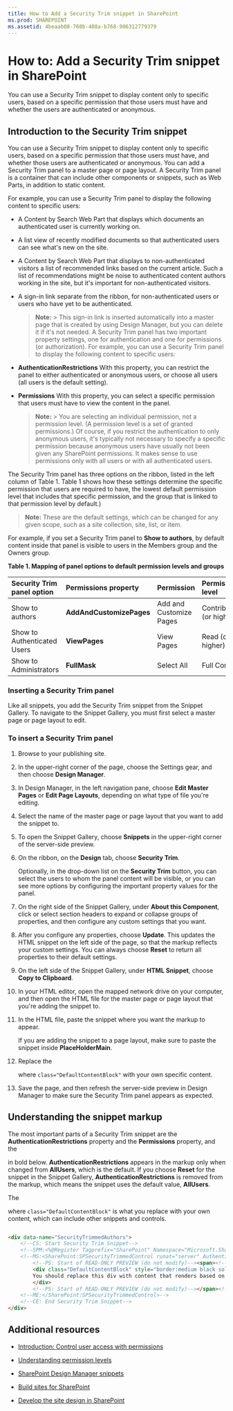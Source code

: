 ```yaml
---
title: How to Add a Security Trim snippet in SharePoint
ms.prod: SHAREPOINT
ms.assetid: 4beaab08-760b-408a-b768-906312779379
---
```



# How to: Add a Security Trim snippet in SharePoint
You can use a Security Trim snippet to display content only to specific users, based on a specific permission that those users must have and whether the users are authenticated or anonymous.
## Introduction to the Security Trim snippet
<a name="Introduction"> </a>

You can use a Security Trim snippet to display content only to specific users, based on a specific permission that those users must have, and whether those users are authenticated or anonymous. You can add a Security Trim panel to a master page or page layout. A Security Trim panel is a container that can include other components or snippets, such as Web Parts, in addition to static content.
  
    
    
For example, you can use a Security Trim panel to display the following content to specific users:
  
    
    

- A Content by Search Web Part that displays which documents an authenticated user is currently working on.
    
  
- A list view of recently modified documents so that authenticated users can see what's new on the site.
    
  
- A Content by Search Web Part that displays to non-authenticated visitors a list of recommended links based on the current article. Such a list of recommendations might be noise to authenticated content authors working in the site, but it's important for non-authenticated visitors.
    
  
- A sign-in link separate from the ribbon, for non-authenticated users or users who have yet to be authenticated.
    
    > **Note:**
      > This sign-in link is inserted automatically into a master page that is created by using Design Manager, but you can delete it if it's not needed. 
A Security Trim panel has two important property settings, one for authentication and one for permissions (or authorization). For example, you can use a Security Trim panel to display the following content to specific users:
  
    
    

- **AuthenticationRestrictions** With this property, you can restrict the panel to either authenticated or anonymous users, or choose all users (all users is the default setting).
    
  
- **Permissions** With this property, you can select a specific permission that users must have to view the content in the panel.
    
    > **Note:**
      > You are selecting an individual permission, not a permission level. (A permission level is a set of granted permissions.) 
Of course, if you restrict the authentication to only anonymous users, it's typically not necessary to specify a specific permission because anonymous users have usually not been given any SharePoint permissions. It makes sense to use permissions only with all users or with all authenticated users.
  
    
    
The Security Trim panel has three options on the ribbon, listed in the left column of Table 1. Table 1 shows how these settings determine the specific permission that users are required to have, the lowest default permission level that includes that specific permission, and the group that is linked to that permission level by default.)
  
    
    

> **Note:**
> These are the default settings, which can be changed for any given scope, such as a site collection, site, list, or item. 
  
    
    

For example, if you set a Security Trim panel to **Show to authors**, by default content inside that panel is visible to users in the Members group and the Owners group.
  
    
    

**Table 1. Mapping of panel options to default permission levels and groups**


|**Security Trim panel option**|**Permissions property**|**Permission**|**Permission level**|**Group**|
|:-----|:-----|:-----|:-----|:-----|
|Show to authors  <br/> |**AddAndCustomizePages** <br/> |Add and Customize Pages  <br/> |Contribute (or higher)  <br/> |Members  <br/> |
|Show to Authenticated Users  <br/> |**ViewPages** <br/> |View Pages  <br/> |Read (or higher)  <br/> |Visitors  <br/> |
|Show to Administrators  <br/> |**FullMask** <br/> |Select All  <br/> |Full Control  <br/> |Owners  <br/> |
   

### Inserting a Security Trim panel
<a name="InsertSnippet"> </a>

Like all snippets, you add the Security Trim snippet from the Snippet Gallery. To navigate to the Snippet Gallery, you must first select a master page or page layout to edit.
  
    
    

### To insert a Security Trim panel


1. Browse to your publishing site.
    
  
2. In the upper-right corner of the page, choose the Settings gear, and then choose **Design Manager**.
    
  
3. In Design Manager, in the left navigation pane, choose **Edit Master Pages** or **Edit Page Layouts**, depending on what type of file you're editing.
    
  
4. Select the name of the master page or page layout that you want to add the snippet to.
    
  
5. To open the Snippet Gallery, choose **Snippets** in the upper-right corner of the server-side preview.
    
  
6. On the ribbon, on the **Design** tab, choose **Security Trim**.
    
    Optionally, in the drop-down list on the **Security Trim** button, you can select the users to whom the panel content will be visible, or you can see more options by configuring the important property values for the panel.
    
  
7. On the right side of the Snippet Gallery, under **About this Component**, click or select section headers to expand or collapse groups of properties, and then configure any custom settings that you want.
    
  
8. After you configure any properties, choose **Update**. This updates the HTML snippet on the left side of the page, so that the markup reflects your custom settings. You can always choose **Reset** to return all properties to their default settings.
    
  
9. On the left side of the Snippet Gallery, under **HTML Snippet**, choose **Copy to Clipboard**.
    
  
10. In your HTML editor, open the mapped network drive on your computer, and then open the HTML file for the master page or page layout that you're adding the snippet to.
    
  
11. In the HTML file, paste the snippet where you want the markup to appear.
    
    If you are adding the snippet to a page layout, make sure to paste the snippet inside **PlaceHolderMain**.
    
  
12. Replace the **<div>** where `class="DefaultContentBlock"` with your own specific content.
    
  
13. Save the page, and then refresh the server-side preview in Design Manager to make sure the Security Trim panel appears as expected.
    
  

## Understanding the snippet markup
<a name="UnderstandMarkup"> </a>

The most important parts of a Security Trim snippet are the **AuthenticationRestrictions** property and the **Permissions** property, and the **<div>** in bold below. **AuthenticationRestrictions** appears in the markup only when changed from **AllUsers**, which is the default. If you choose **Reset** for the snippet in the Snippet Gallery, **AuthenticationRestrictions** is removed from the markup, which means the snippet uses the default value, **AllUsers**.
  
    
    
The **<div>** where `class="DefaultContentBlock"` is what you replace with your own content, which can include other snippets and controls.
  
    
    



```HTML

<div data-name="SecurityTrimmedAuthors">
    <!--CS: Start Security Trim Snippet-->
    <!--SPM:<%@Register Tagprefix="SharePoint" Namespace="Microsoft.SharePoint.WebControls" Assembly="Microsoft.SharePoint, Version=15.0.0.0, Culture=neutral, PublicKeyToken=71e9bce111e9429c"%>-->
    <!--MS:<SharePoint:SPSecurityTrimmedControl runat="server" AuthenticationRestrictions="AuthenticatedUsersOnly" Permissions="AddAndCustomizePages" PermissionContext="RootSite">-->
        <!--PS: Start of READ-ONLY PREVIEW (do not modify)--><span><!--PE: End of READ-ONLY PREVIEW-->
        <div class="DefaultContentBlock" style="border:medium black solid; background:yellow; color:black; margin:20px; padding:10px;">
        You should replace this div with content that renders based on your Security Trim Properties.
        </div>
        <!--PS: Start of READ-ONLY PREVIEW (do not modify)--></span><!--PE: End of READ-ONLY PREVIEW-->
    <!--ME:</SharePoint:SPSecurityTrimmedControl>-->
    <!--CE: End Security Trim Snippet-->
</div>
```


## Additional resources
<a name="AdditionalResources"> </a>


-  [Introduction: Control user access with permissions](http://office.microsoft.com/en-us/sharepoint-foundation-help/introduction-control-user-access-with-permissions-HA102771919.aspx?CTT=1)
    
  
-  [Understanding permission levels](http://office.microsoft.com/en-us/products/default-permission-levels-HA102772313.aspx?CTT=5&amp;origin=HA102771919)
    
  
-  [SharePoint Design Manager snippets](sharepoint-design-manager-snippets)
    
  
-  [Build sites for SharePoint](build-sites-for-sharepoint)
    
  
-  [Develop the site design in SharePoint](develop-the-site-design-in-sharepoint)
    
  

